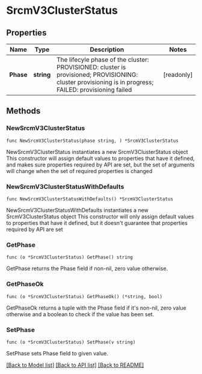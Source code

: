 # SrcmV3ClusterStatus

## Properties

Name | Type | Description | Notes
------------ | ------------- | ------------- | -------------
**Phase** | **string** | The lifecyle phase of the cluster:    PROVISIONED:  cluster is provisioned;    PROVISIONING:  cluster provisioning is in progress;    FAILED:  provisioning failed  | [readonly] 

## Methods

### NewSrcmV3ClusterStatus

`func NewSrcmV3ClusterStatus(phase string, ) *SrcmV3ClusterStatus`

NewSrcmV3ClusterStatus instantiates a new SrcmV3ClusterStatus object
This constructor will assign default values to properties that have it defined,
and makes sure properties required by API are set, but the set of arguments
will change when the set of required properties is changed

### NewSrcmV3ClusterStatusWithDefaults

`func NewSrcmV3ClusterStatusWithDefaults() *SrcmV3ClusterStatus`

NewSrcmV3ClusterStatusWithDefaults instantiates a new SrcmV3ClusterStatus object
This constructor will only assign default values to properties that have it defined,
but it doesn't guarantee that properties required by API are set

### GetPhase

`func (o *SrcmV3ClusterStatus) GetPhase() string`

GetPhase returns the Phase field if non-nil, zero value otherwise.

### GetPhaseOk

`func (o *SrcmV3ClusterStatus) GetPhaseOk() (*string, bool)`

GetPhaseOk returns a tuple with the Phase field if it's non-nil, zero value otherwise
and a boolean to check if the value has been set.

### SetPhase

`func (o *SrcmV3ClusterStatus) SetPhase(v string)`

SetPhase sets Phase field to given value.



[[Back to Model list]](../README.md#documentation-for-models) [[Back to API list]](../README.md#documentation-for-api-endpoints) [[Back to README]](../README.md)


